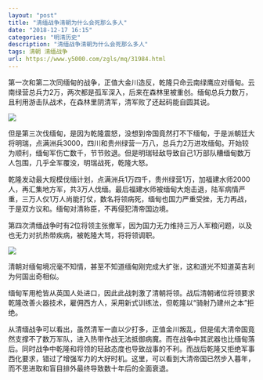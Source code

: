 ```yaml
---
layout: "post"
title: "清缅战争清朝为什么会死那么多人"
date: "2018-12-17 16:15"
categories: "明清历史"
description: "清缅战争清朝为什么会死那么多人"
tags: 清朝 清缅战争
url: https://www.y5000.com/zgls/mq/31984.html
---
```






第一次和第二次同缅甸的战争，正值大金川造反，乾隆只命云南绿鹰应对缅甸。云南绿营总兵力2万，两次都是孤军深入，后来在森林里被重创。缅甸总兵力数万，且利用游击队战术，在森林里阴清军，清军败了还起码能自圆其说。

![](https://img.y5000.com/uploads/allimg/180810/8-1PQ01629403M.jpg)

但是第三次伐缅甸，是因为乾隆震怒，没想到帝国竟然打不下缅甸，于是派朝廷大将明瑞，点满洲兵3000，四川和贵州绿营一万八，总兵力2万进攻缅甸。开始较为顺利，缅甸军伤亡数千，节节败退。但是明瑞轻敌导致自己1万部队糟缅甸数万人包围，几乎全军覆没，明瑞战死，乾隆大怒。

乾隆发动最大规模伐缅计划，点满洲兵1万四千，贵州绿营1万，加福建水师2000人，再汇集地方军，共3万人伐缅。最后福建水师被缅甸大炮击退，陆军病情严重，三万人仅1万人尚能打仗，数名将领病死，缅甸也国力严重受挫，无力再战，于是双方议和。缅甸对清称臣，不再侵犯清帝国边境。

第四次清缅战争时有2位将领主张撤军，因为国力无力维持三万人军粮问题，以及也无力对抗热带疾病，被乾隆大骂，将将领调职。

![](https://img.y5000.com/uploads/allimg/180810/8-1PQ0162952607.jpg)

清朝对缅甸境况毫不知情，甚至不知道缅甸刚完成大扩张，这和道光不知道英吉利为何国出奇相似。

缅甸军用枪皆从英国人处进口，因此此战刺激了清朝将领。战后清朝诸位将领要求乾隆改善火器技术，雇佣西方人，采用新式训练法，但乾隆以“骑射乃建州之本”拒绝。

从清缅战争可以看出，虽然清军一直以少打多，正值金川叛乱，但是偌大清帝国竟然支撑不了数万军队，进入热带作战无法抵御病魔。而在战争中其武器也比缅甸落后。同时战争中乾隆和将领的轻敌态度也导致战事的不利。而战后乾隆又拒绝军事西化要求，错过了增强军力的大好时机。这里，可以看到大清帝国已然步入暮年，而不思进取和盲目排外最终导致数十年后的全面衰退。
